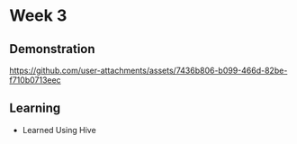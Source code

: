 # Week 3

##  Demonstration 

https://github.com/user-attachments/assets/7436b806-b099-466d-82be-f710b0713eec

## Learning

- Learned Using Hive


